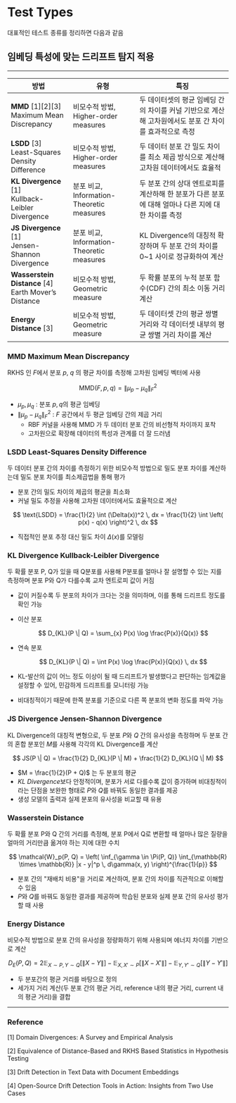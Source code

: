 # Test Types

대표적인 테스트 종류를 정리하면 다음과 같음

## 임베딩 특성에 맞는 드리프트 탐지 적용

---

| **방법** | **유형** | **특징** |
| --- | --- | --- |
| **MMD** [1][2][3] </br>Maximum Mean Discrepancy | 비모수적 방법, Higher-order measures | 두 데이터셋의 평균 임베딩 간의 차이를 커널 기반으로 계산해 고차원에서도 분포 간 차이를 효과적으로 측정 |
| **LSDD** [3] </br> Least-Squares Density Difference | 비모수적 방법, Higher-order measures | 두 데이터 분포 간 밀도 차이를 최소 제곱 방식으로 계산해 고차원 데이터에서도 효율적 |
| **KL Divergence** [1] </br> Kullback-Leibler Divergence | 분포 비교, Information-Theoretic measures | 두 분포 간의 상대 엔트로피를 계산하해 한 분포가 다른 분포에 대해 얼마나 다른 지에 대한 차이를 측정 |
| **JS Divergence** [1] </br> Jensen-Shannon Divergence | 분포 비교, Information-Theoretic measures | KL Divergence의 대칭적 확장하며 두 분포 간의 차이를 0~1 사이로 정규화하여 계산 |
| **Wasserstein Distance** [4] </br> Earth Mover’s Distance | 비모수적 방법, Geometric measure | 두 확률 분포의 누적 분포 함수(CDF) 간의 최소 이동 거리 계산 |
| **Energy Distance** [3] | 비모수적 방법, Geometric measure | 두 데이터셋 간의 평균 쌍별 거리와 각 데이터셋 내부의 평균 쌍별 거리 차이를 계산 |

### MMD **Maximum Mean Discrepancy**

RKHS 인 $F$에서 분포 $p$, $q$ 의 평균 차이를 측정해 고차원 임베딩 벡터에 사용

$$
\text{MMD}(F, p, q) = \|\mu_p - \mu_q\|_F^2
$$

- $\mu_p, \mu_q$ : 분포 $p, q$의 평균 임베딩
- $\|\mu_p - \mu_q\|_F^2$ : $F$ 공간에서 두 평균 임베딩 간의 제곱 거리
    - RBF 커널을 사용해 MMD 가 두 데이터 분포 간의 비선형적 차이까지 포착
    - 고차원으로 확장해 데이터의 특성과 관계를 더 잘 드러냄

### LSDD Least-Squares Density Difference

두 데이터 분포 간의 차이를 측정하기 위한 비모수적 방법으로 밀도 분포 차이를 계산하는데 밀도 분포 차이를 최소제곱법을 통해 평가

- 분포 간의 밀도 차이의 제곱의 평균을 최소화
- 커널 밀도 추정을 사용해 고차원 데이터에서도 효율적으로 계산

$$
\text{LSDD} = \frac{1}{2} \int (\Delta(x))^2 \, dx = \frac{1}{2} \int \left( p(x) - q(x) \right)^2 \, dx
$$

- 직접적인 분포 추정 대신 밀도 차이 $Δ(x)$를 모델링

### **KL Divergence** Kullback-Leibler Divergence

두 확률 분포 P, Q가 있을 때 Q분포를 사용해 P분포를 얼마나 잘 설명할 수 있는 지를 측정하며 분포 P와 Q가 다를수록 교차 엔트로피 값이 커짐

- 값이 커질수록 두 분포의 차이가 크다는 것을 의미하며, 이를 통해 드리프트 정도를 확인 가능
- 이산 분포

    $$
    D_{KL}(P \| Q) = \sum_{x} P(x) \log \frac{P(x)}{Q(x)}    
    $$
    
- 연속 분포
    
    $$
    D_{KL}(P \| Q) = \int P(x) \log \frac{P(x)}{Q(x)} \, dx
    $$
    
- KL-발산의 값이 어느 정도 이상이 될 때 드리프트가 발생했다고 판단하는 임계값을 설정할 수 있어, 민감하게 드리프트를 모니터링 가능
- 비대칭적이기 때문에 한쪽 분포를 기준으로 다른 쪽 분포의 변화 정도를 파악 가능

### **JS Divergence J**ensen-**S**hannon Divergence

KL Divergence의 대칭적 변형으로, 두 분포 $P$와 $Q$ 간의 유사성을 측정하며 두 분포 간의 혼합 분포인 $M$를 사용해 각각의 KL Divergence를 계산

$$
JS(P \| Q) = \frac{1}{2} D_{KL}(P \| M) + \frac{1}{2} D_{KL}(Q \| M)
$$

- $M = \frac{1}{2}(P + Q)$ 는 두 분포의 평균
- *KL Divergence*보다 안정적이며, 분포가 서로 다를수록 값이 증가하며 비대칭적이라는 단점을 보완한 형태로 *P*와 *Q*를 바꿔도 동일한 결과를 제공
- 생성 모델의 출력과 실제 분포의 유사성을 비교할 때 유용

### Wasserstein Distance

두 확률 분포 P와 Q 간의 거리를 측정해, 분포 P에서 Q로 변환할 때 얼마나 많은 질량을 얼마의 거리만큼 옮겨야 하는 지에 대한 수치

$$
\mathcal{W}_p(P, Q) = \left( \inf_{\gamma \in \Pi(P, Q)} \int_{\mathbb{R} \times \mathbb{R}} |x - y|^p \, d\gamma(x, y) \right)^{\frac{1}{p}}
$$

- 분포 간의 "재배치 비용"을 거리로 계산하여, 분포 간의 차이를 직관적으로 이해할 수 있음
- *P*와 *Q*를 바꿔도 동일한 결과를 제공하며 학습된 분포와 실제 분포 간의 유사성 평가할 때 사용

### **Energy Distance**

비모수적 방법으로 분포 간의 유사성을 정량화하기 위해 사용되며 에너지 차이를 기반으로 계산

$$
D_E(P, Q) = 2 \mathbb{E}_{X \sim P, Y \sim Q} [\|X - Y\|] - \mathbb{E}_{X, X' \sim P} [\|X - X'\|] - \mathbb{E}_{Y, Y' \sim Q} [\|Y - Y'\|]
$$

- 두 분포간의 평균 거리를 바탕으로 정의
- 세가지 거리 계산(두 분포 간의 평균 거리, reference 내의 평균 거리, current 내의 평균 거리)을 결합

----

### Reference

[1] Domain Divergences: A Survey and Empirical Analysis

[2] Equivalence of Distance-Based and RKHS Based Statistics in Hypothesis Testing

[3] Drift Detection in Text Data with Document Embeddings

[4] Open-Source Drift Detection Tools in Action: Insights from Two Use Cases